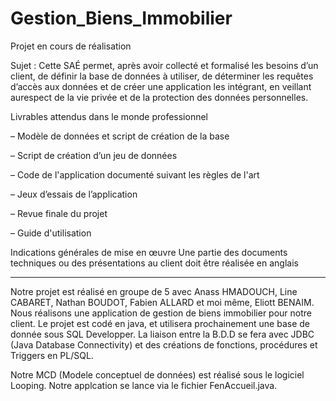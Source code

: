 # Gestion_Biens_Immobilier
Projet en cours de réalisation


Sujet :
Cette SAÉ permet, après avoir collecté et formalisé les besoins d’un client, de définir la base de données à utiliser, de déterminer les requêtes d’accès aux données et de créer une application les intégrant, en veillant aurespect de la vie privée et de la protection des données personnelles.

Livrables attendus dans le monde professionnel

– Modèle de données et script de création de la base

– Script de création d’un jeu de données

– Code de l'application documenté suivant les règles de l'art

– Jeux d’essais de l’application

– Revue finale du projet

– Guide d'utilisation

Indications générales de mise en œuvre Une partie des documents techniques ou des présentations au client doit être réalisée en anglais

_____________________________________________________________________________________________________________________________________________________________________

Notre projet est réalisé en groupe de 5 avec Anass HMADOUCH, Line CABARET, Nathan BOUDOT, Fabien ALLARD et moi même, Eliott BENAIM. Nous réalisons une application de gestion de biens immobilier pour notre client. 
Le projet est codé en java, et utilisera prochainement une base de donnée sous SQL Developper. La liaison entre la B.D.D se fera avec JDBC (Java Database Connectivity) et des créations de fonctions, procédures et Triggers en PL/SQL. 

Notre MCD (Modele conceptuel de données) est réalisé sous le logiciel Looping.
Notre applcation se lance via le fichier FenAccueil.java.
